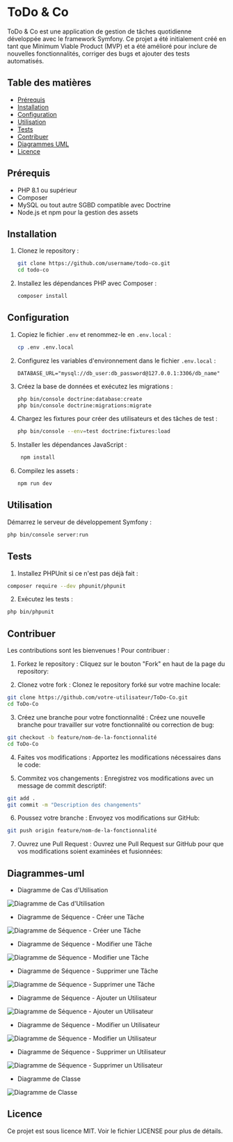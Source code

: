 # ToDo & Co

ToDo & Co est une application de gestion de tâches quotidienne développée avec le framework Symfony. Ce projet a été initialement créé en tant que Minimum Viable Product (MVP) et a été amélioré pour inclure de nouvelles fonctionnalités, corriger des bugs et ajouter des tests automatisés.

## Table des matières

- [Prérequis](#prérequis)
- [Installation](#installation)
- [Configuration](#configuration)
- [Utilisation](#utilisation)
- [Tests](#tests)
- [Contribuer](#contribuer)
- [Diagrammes UML](#diagrammes-uml)
- [Licence](#licence)

## Prérequis

- PHP 8.1 ou supérieur
- Composer
- MySQL ou tout autre SGBD compatible avec Doctrine
- Node.js et npm pour la gestion des assets

## Installation

1. Clonez le repository :

    ```bash
    git clone https://github.com/username/todo-co.git
    cd todo-co
    ```

2. Installez les dépendances PHP avec Composer :

    ```bash
    composer install
    ```

## Configuration

1. Copiez le fichier `.env` et renommez-le en `.env.local` :

    ```bash
    cp .env .env.local
    ```

2. Configurez les variables d'environnement dans le fichier `.env.local` :

    ```env
    DATABASE_URL="mysql://db_user:db_password@127.0.0.1:3306/db_name"
    ```

3. Créez la base de données et exécutez les migrations :

    ```bash
    php bin/console doctrine:database:create
    php bin/console doctrine:migrations:migrate
    ```

4. Chargez les fixtures pour créer des utilisateurs et des tâches de test :

    ```bash
    php bin/console --env=test doctrine:fixtures:load
    ```
5. Installer les dépendances JavaScript :
   ```bash
    npm install

6. Compilez les assets :
    ```bash
    npm run dev

## Utilisation

Démarrez le serveur de développement Symfony :

```bash
php bin/console server:run
```

## Tests

1. Installez PHPUnit si ce n'est pas déjà fait :

```bash
composer require --dev phpunit/phpunit
```

2. Exécutez les tests :

```bash
php bin/phpunit
```
## Contribuer

Les contributions sont les bienvenues ! Pour contribuer :

1. Forkez le repository : Cliquez sur le bouton "Fork" en haut de la page du repository:
   
2. Clonez votre fork : Clonez le repository forké sur votre machine locale:
```bash
git clone https://github.com/votre-utilisateur/ToDo-Co.git
cd ToDo-Co
```
3. Créez une branche pour votre fonctionnalité : Créez une nouvelle branche pour travailler sur votre fonctionnalité ou correction de bug:
```bash
git checkout -b feature/nom-de-la-fonctionnalité
cd ToDo-Co
```
4. Faites vos modifications : Apportez les modifications nécessaires dans le code:

5. Commitez vos changements : Enregistrez vos modifications avec un message de commit descriptif:
```bash
git add .
git commit -m "Description des changements"
```
6. Poussez votre branche : Envoyez vos modifications sur GitHub:
```bash
git push origin feature/nom-de-la-fonctionnalité
```
7. Ouvrez une Pull Request : Ouvrez une Pull Request sur GitHub pour que vos modifications soient examinées et fusionnées:

## Diagrammes-uml

- Diagramme de Cas d'Utilisation

![Diagramme de Cas d'Utilisation](./docs/images/Diagramme%20de%20Cas%20d'Utilisation.png)

- Diagramme de Séquence - Créer une Tâche

![Diagramme de Séquence - Créer une Tâche](./docs/images/Diagramme%20de%20Séquence%20-%20Créer%20une%20Tâche.png)

- Diagramme de Séquence - Modifier une Tâche

![Diagramme de Séquence - Modifier une Tâche](./docs/images/Diagramme%20de%20Séquence%20-%20Modifier%20une%20Tâche.png)

- Diagramme de Séquence - Supprimer une Tâche

![Diagramme de Séquence - Supprimer une Tâche](./docs/images/Diagramme%20de%20Séquence%20-%20Supprimer%20une%20Tâche.png)

- Diagramme de Séquence - Ajouter un Utilisateur

![Diagramme de Séquence -  Ajouter un Utilisateur](./docs/images/Diagramme%20de%20Séquence%20-%20Ajouter%20un%20Utilisateur.png)

- Diagramme de Séquence - Modifier un Utilisateur

![Diagramme de Séquence -  Modifier un Utilisateur](./docs/images/Diagramme%20de%20Séquence%20-%20Modifier%20un%20Utilisateur.png)

- Diagramme de Séquence - Supprimer un Utilisateur

![Diagramme de Séquence -  Supprimer un Utilisateur](./docs/images/Diagramme%20de%20Séquence%20-%20Supprimer%20un%20Utilisateur.png)

- Diagramme de Classe

![Diagramme de Classe](./docs/images/diagramme%20de%20classe.png)

     
## Licence
Ce projet est sous licence MIT. Voir le fichier LICENSE pour plus de détails.
